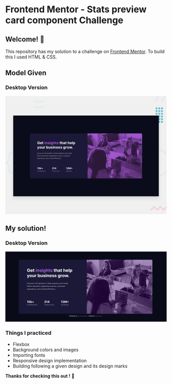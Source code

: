 
# Frontend Mentor - Stats preview card component Challenge
## Welcome! 👋

This repository has my solution to a challenge on <a href="http://frontendmentor.io" target="_blank">Frontend Mentor</a>.
To build this I used HTML & CSS.
## Model Given
### Desktop Version 
![Design preview for the Stats preview card component coding challenge](./design/desktop-preview.jpg)

## My solution!
### Desktop Version
![mysolution](./design/mysolutionscreenshot.png)

### Things I practiced
- Flexbox 
- Background colors and images
- Importing fonts
- Responsive design implementation
- Building following a given design and its design marks

**Thanks for checking this out !** 🦧
